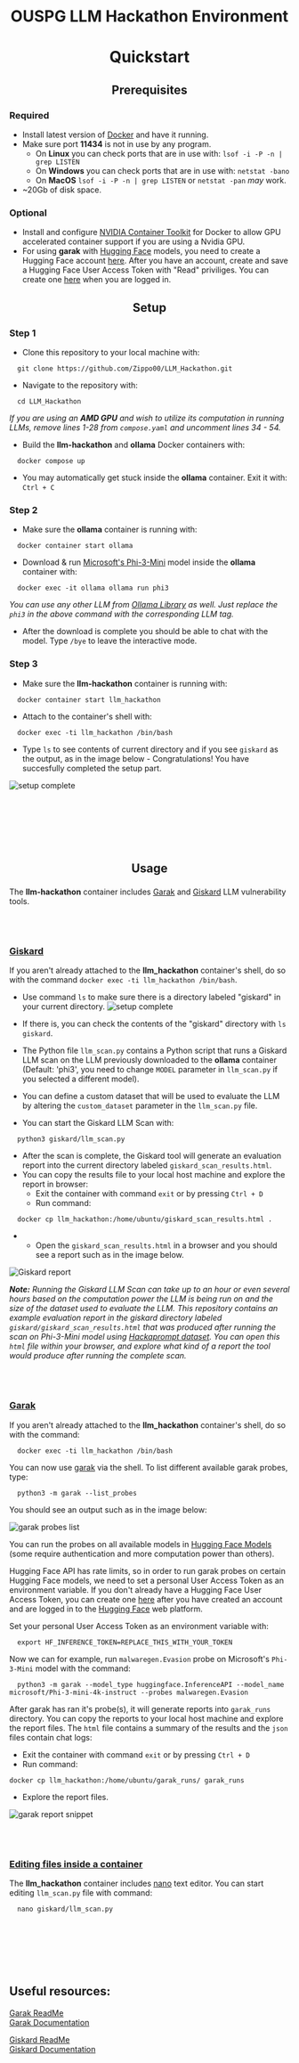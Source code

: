 # <p align="center">OUSPG LLM Hackathon Environment</p>

# <p align="center">Quickstart</p>

## <p align="center">Prerequisites</p>

### Required

- Install latest version of [Docker](https://docs.docker.com/engine/install/) and have it running.
- Make sure port **11434** is not in use by any program.
  - On **Linux** you can check ports that are in use with: `lsof -i -P -n | grep LISTEN`
  - On **Windows** you can check ports that are in use with: `netstat -bano`
  - On **MacOS** `lsof -i -P -n | grep LISTEN` or `netstat -pan` *may* work.
- ~20Gb of disk space.

### Optional
- Install and configure [NVIDIA Container Toolkit](https://docs.nvidia.com/datacenter/cloud-native/container-toolkit/latest/install-guide.html) for Docker to allow GPU accelerated container support if you are using a Nvidia GPU.
- For using **garak** with [Hugging Face](https://huggingface.co/) models, you need to create a Hugging Face account [here](https://huggingface.co/join). After you have an account, create and save a Hugging Face User Access Token with "Read" priviliges. You can create one [here](https://huggingface.co/settings/tokens) when you are logged in.



## <p align="center">Setup</p>

### Step 1

- Clone this repository to your local machine with: 
```console
  git clone https://github.com/Zippo00/LLM_Hackathon.git
```
- Navigate to the repository with: 
```console
  cd LLM_Hackathon
```
*If you are using an **AMD GPU** and wish to utilize its computation in running LLMs, remove lines 1-28 from `compose.yaml` and uncomment lines 34 - 54.*
- Build the **llm-hackathon** and **ollama** Docker containers with: 
```console
  docker compose up
```
- You may automatically get stuck inside the **ollama** container. Exit it with: `Ctrl + C`

### Step 2

- Make sure the **ollama** container is running with: 
```console
  docker container start ollama
```
- Download & run [Microsoft's Phi-3-Mini](https://ollama.com/library/phi3) model inside the **ollama** container with: 
```console
  docker exec -it ollama ollama run phi3
```
*You can use any other LLM from [Ollama Library](https://ollama.com/library) as well. Just replace the `phi3` in the above command with the corresponding LLM tag.*
- After the download is complete you should be able to chat with the model. Type `/bye` to leave the interactive mode.

### Step 3

- Make sure the **llm-hackathon** container is running with: 
```console
  docker container start llm_hackathon
```
- Attach to the container's shell with: 
```console
  docker exec -ti llm_hackathon /bin/bash
```

- Type `ls` to see contents of current directory and if you see `giskard` as the output, as in the image below - Congratulations! You have succesfully completed the setup part. 

![setup complete](/assets/img/setup_done.png "`pwd` output")



<br><br><br><br><br>

## <p align="center">Usage</p>

The **llm-hackathon** container includes [Garak](https://docs.garak.ai/garak) and [Giskard](https://docs.giskard.ai/en/stable/open_source/scan/scan_llm/index.html) LLM vulnerability tools.

<br><br>
### <ins>Giskard</ins>
If you aren't already attached to the **llm_hackathon** container's shell, do so with the command `docker exec -ti llm_hackathon /bin/bash`. 

- Use command `ls` to make sure there is a directory labeled "giskard" in your current directory.
![setup complete](/assets/img/setup_done.png "`pwd` output")

- If there is, you can check the contents of the "giskard" directory with `ls giskard`.
- The Python file `llm_scan.py` contains a Python script that runs a Giskard LLM scan on the LLM previously downloaded to the **ollama** container (Default: 'phi3', you need to change `MODEL` parameter in `llm_scan.py` if you selected a different model).
- You can define a custom dataset that will be used to evaluate the LLM by altering the `custom_dataset` parameter in the `llm_scan.py` file.
- You can start the Giskard LLM Scan with:
```console
  python3 giskard/llm_scan.py
```
- After the scan is complete, the Giskard tool will generate an evaluation report into the current directory labeled `giskard_scan_results.html`.
- You can copy the results file to your local host machine and explore the report in browser:
  - Exit the container with command `exit` or by pressing `Ctrl + D`
  - Run command:
```console
  docker cp llm_hackathon:/home/ubuntu/giskard_scan_results.html .
```
-
    - Open the `giskard_scan_results.html` in a browser and you should see a report such as in the image below.

![Giskard report](/assets/img/giskard_report.PNG "Giskard report")

***Note:** Running the Giskard LLM Scan can take up to an hour or even several hours based on the computation power the LLM is being run on and the size of the dataset used to evaluate the LLM. This repository contains an example evaluation report in the giskard directory labeled `giskard/giskard_scan_results.html` that was produced after running the scan on Phi-3-Mini model using [Hackaprompt dataset](https://huggingface.co/datasets/hackaprompt/hackaprompt-dataset). You can open this `html` file within your browser, and explore what kind of a report the tool would produce after running the complete scan.*
  
<br><br>
### <ins>Garak</ins>

If you aren't already attached to the **llm_hackathon** container's shell, do so with the command:
```console
  docker exec -ti llm_hackathon /bin/bash
```

You can now use [garak](https://docs.garak.ai/garak) via the shell. To list different available garak probes, type:   
```console
  python3 -m garak --list_probes
```
You should see an output such as in the image below:

![garak probes list](/assets/img/garak_probes.PNG "garak probes list")

You can run the probes on all available models in [Hugging Face Models](https://huggingface.co/models) (some require authentication and more computation power than others). 

Hugging Face API has rate limits, so in order to run garak probes on certain Hugging Face models, we need to set a personal User Access Token as an environment variable. If you don't already have a Hugging Face User Access Token, you can create one [here](https://huggingface.co/settings/tokens) after you have created an account and are logged in to the [Hugging Face](https://huggingface.co/) web platform.

Set your personal User Access Token as an environment variable with: 
```console
  export HF_INFERENCE_TOKEN=REPLACE_THIS_WITH_YOUR_TOKEN
```

Now we can for example, run `malwaregen.Evasion` probe on Microsoft's `Phi-3-Mini` model with the command:
```console
  python3 -m garak --model_type huggingface.InferenceAPI --model_name microsoft/Phi-3-mini-4k-instruct --probes malwaregen.Evasion
```

After garak has ran it's probe(s), it will generate reports into `garak_runs` directory. 
You can copy the reports to your local host machine and explore the report files. The `html` file contains a summary of the results and the `json` files contain chat logs:
  - Exit the container with command `exit` or by pressing `Ctrl + D`
  - Run command:
  ```console
  docker cp llm_hackathon:/home/ubuntu/garak_runs/ garak_runs
```
  - Explore the report files.

![garak report snippet](/assets/img/garak_report.PNG "garak report snippet")

<br><br>
### <ins>Editing files inside a container</ins>

The **llm_hackathon** container includes [nano](https://www.nano-editor.org/dist/latest/cheatsheet.html) text editor. You can start editing `llm_scan.py` file with command: 
```console
  nano giskard/llm_scan.py
```

<br><br><br><br><br>
## Useful resources:

[Garak ReadMe](https://github.com/leondz/garak?tab=readme-ov-file)  
[Garak Documentation](https://docs.garak.ai/garak)  
  
[Giskard ReadMe](https://github.com/Giskard-AI/giskard)  
[Giskard Documentation](https://docs.giskard.ai/en/stable/open_source/scan/scan_llm/index.html)  

